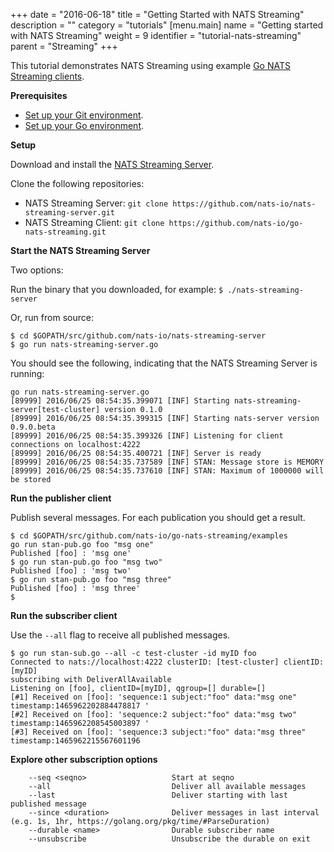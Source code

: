 +++
date = "2016-06-18"
title = "Getting Started with NATS Streaming"
description = ""
category = "tutorials"
[menu.main]
  name = "Getting started with NATS Streaming"
  weight = 9
  identifier = "tutorial-nats-streaming"
  parent = "Streaming"
+++

This tutorial demonstrates NATS Streaming using example [Go NATS Streaming clients](https://github.com/nats-io/go-nats-streaming.git). 

**Prerequisites**

- [Set up your Git environment](https://help.github.com/articles/set-up-git/).
- [Set up your Go environment](https://golang.org/doc/install).

**Setup**

Download and install the [NATS Streaming Server](https://github.com/nats-io/nats-streaming-server/releases).

Clone the following repositories:

- NATS Streaming Server: `git clone https://github.com/nats-io/nats-streaming-server.git`
- NATS Streaming Client: `git clone https://github.com/nats-io/go-nats-streaming.git`

**Start the NATS Streaming Server**

Two options:

Run the binary that you downloaded, for example: `$ ./nats-streaming-server`

Or, run from source:

```
$ cd $GOPATH/src/github.com/nats-io/nats-streaming-server
$ go run nats-streaming-server.go
```

You should see the following, indicating that the NATS Streaming Server is running:

```
go run nats-streaming-server.go
[89999] 2016/06/25 08:54:35.399071 [INF] Starting nats-streaming-server[test-cluster] version 0.1.0
[89999] 2016/06/25 08:54:35.399315 [INF] Starting nats-server version 0.9.0.beta
[89999] 2016/06/25 08:54:35.399326 [INF] Listening for client connections on localhost:4222
[89999] 2016/06/25 08:54:35.400721 [INF] Server is ready
[89999] 2016/06/25 08:54:35.737589 [INF] STAN: Message store is MEMORY
[89999] 2016/06/25 08:54:35.737610 [INF] STAN: Maximum of 1000000 will be stored
```

**Run the publisher client**

Publish several messages. For each publication you should get a result.

```
$ cd $GOPATH/src/github.com/nats-io/go-nats-streaming/examples
go run stan-pub.go foo "msg one"
Published [foo] : 'msg one'
$ go run stan-pub.go foo "msg two"
Published [foo] : 'msg two'
$ go run stan-pub.go foo "msg three"
Published [foo] : 'msg three'
$ 
```

**Run the subscriber client**

Use the `--all` flag to receive all published messages.

```
$ go run stan-sub.go --all -c test-cluster -id myID foo
Connected to nats://localhost:4222 clusterID: [test-cluster] clientID: [myID]
subscribing with DeliverAllAvailable
Listening on [foo], clientID=[myID], qgroup=[] durable=[]
[#1] Received on [foo]: 'sequence:1 subject:"foo" data:"msg one" timestamp:1465962202884478817 '
[#2] Received on [foo]: 'sequence:2 subject:"foo" data:"msg two" timestamp:1465962208545003897 '
[#3] Received on [foo]: 'sequence:3 subject:"foo" data:"msg three" timestamp:1465962215567601196
```

**Explore other subscription options**

```
	--seq <seqno>                   Start at seqno
	--all                           Deliver all available messages
	--last                          Deliver starting with last published message
	--since <duration>              Deliver messages in last interval (e.g. 1s, 1hr, https://golang.org/pkg/time/#ParseDuration)
	--durable <name>                Durable subscriber name
	--unsubscribe                   Unsubscribe the durable on exit
```
